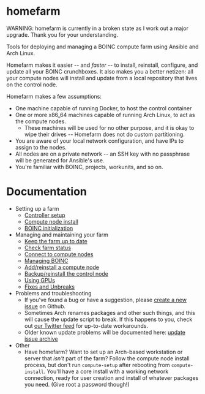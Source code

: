 # homefarm

WARNING: homefarm is currently in a broken state as I work out a major upgrade. Thank you for your understanding.

Tools for deploying and managing a BOINC compute farm using Ansible
and Arch Linux.

Homefarm makes it easier -- and _faster_ -- to install, reinstall,
configure, and update all your BOINC crunchboxes. It also makes you a
better netizen: all your compute nodes will install and update from a
local repository that lives on the control node.

Homefarm makes a few assumptions:

* One machine capable of running Docker, to host the control container
* One or more x86_64 machines capable of running Arch Linux, to act as
  the compute nodes.
  * These machines will be used for no other purpose, and it is okay
    to wipe their drives -- Homefarm does not do custom partitioning.
* You are aware of your local network configuration, and have IPs to
  assign to the nodes.
* All nodes are on a private network -- an SSH key with no passphrase
  will be generated for Ansible's use.
* You're familiar with BOINC, projects, workunits, and so on.

# Documentation

* Setting up a farm
    * [Controller setup](https://github.com/firepear/homefarm/blob/master/docs/control_install.md)
    * [Compute node install](https://github.com/firepear/homefarm/blob/master/docs/compute_install.md)
    * [BOINC initialization](https://github.com/firepear/homefarm/blob/master/docs/boinc_setup.md)
* Managing and maintaining your farm
    * [Keep the farm up to date](https://github.com/firepear/homefarm/blob/master/docs/update.md)
    * [Check farm status](https://github.com/firepear/homefarm/blob/master/docs/status.md)
    * [Connect to compute nodes](https://github.com/firepear/homefarm/blob/master/docs/ssh.md)
    * [Managing BOINC](https://github.com/firepear/homefarm/blob/master/docs/boinc.md)
    * [Add/reinstall a compute node](https://github.com/firepear/homefarm/blob/master/docs/newnode.md)
    * [Backup/reinstall the control node](https://github.com/firepear/homefarm/blob/master/docs/backup.md)
    * [Using GPUs](https://github.com/firepear/homefarm/blob/master/docs/gpgpu.md)
    * [Fixes and Unbreaks](https://github.com/firepear/homefarm/blob/master/docs/fixes.md)
* Problems and troubleshooting
    * If you've found a bug or have a suggestion, please [create a new
      issue](https://github.com/firepear/homefarm/issues) on Github.
    * Sometimes Arch renames packages and other such things, and this
      will cause the update script to break. If this happens to you,
      check out [our Twitter feed](https://twitter.com/firepear) for
      up-to-date workarounds.
    * Older known update problems will be documented here: [update
      issue
      archive](https://github.com/firepear/homefarm/blob/master/docs/known_issues.md)
* Other
    * Have homefarm? Want to set up an Arch-based workstation or
      server that _isn't_ part of the farm? Follow the compute node
      install process, but don't run `compute-setup` after rebooting
      from `compute-install`. You'll have a core install with a
      working network connection, ready for user creation and install
      of whatever packages you need. (Give root a password though!)


